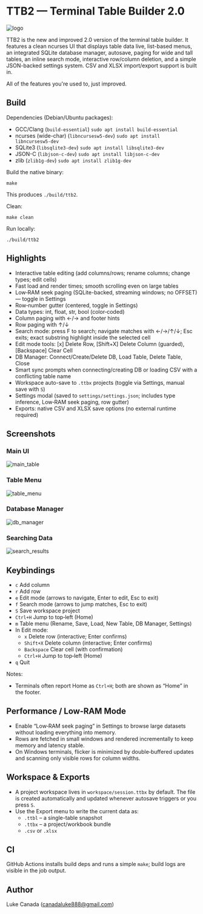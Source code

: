 # TTB2 — Terminal Table Builder 2.0

![logo](assets/ttb2_img.png)

TTB2 is the new and improved 2.0 version of the terminal table builder. It features a clean ncurses UI that displays table data live, list-based menus, an integrated SQLite database manager, autosave, paging for wide and tall tables, an inline search mode, interactive row/column deletion, and a simple JSON-backed settings system. CSV and XLSX import/export support is built in.

All of the features you're used to, just improved.

## Build

Dependencies (Debian/Ubuntu packages):
- GCC/Clang (`build-essential`) 
  `sudo apt install build-essential`
- ncurses (wide-char) (`libncursesw5-dev`) 
  `sudo apt install libncursesw5-dev`
- SQLite3 (`libsqlite3-dev`) 
  `sudo apt install libsqlite3-dev`
- JSON-C (`libjson-c-dev`) 
  `sudo apt install libjson-c-dev`
- zlib (`zlib1g-dev`)
  `sudo apt install zlib1g-dev`

Build the native binary:
```
make
```
This produces `./build/ttb2`.

Clean:
```
make clean
```

Run locally:
```
./build/ttb2
```

## Highlights
- Interactive table editing (add columns/rows; rename columns; change types; edit cells)
- Fast load and render times; smooth scrolling even on large tables
- Low‑RAM seek paging (SQLite-backed, streaming windows; no OFFSET) — toggle in Settings
- Row‑number gutter (centered, toggle in Settings)
- Data types: int, float, str, bool (color‑coded)
- Column paging with ←/→ and footer hints
- Row paging with ↑/↓
- Search mode: press F to search; navigate matches with ←/→/↑/↓; Esc exits; exact substring highlight inside the selected cell
- Edit mode tools: [x] Delete Row, [Shift+X] Delete Column (guarded), [Backspace] Clear Cell
- DB Manager: Connect/Create/Delete DB, Load Table, Delete Table, Close
- Smart sync prompts when connecting/creating DB or loading CSV with a conflicting table name
- Workspace auto-save to `.ttbx` projects (toggle via Settings, manual save with `S`)
- Settings modal (saved to `settings/settings.json`; includes type inference, Low‑RAM seek paging, row gutter)
- Exports: native CSV and XLSX save options (no external runtime required)

## Screenshots

### Main UI

![main_table](assets/main_table.png)

### Table Menu

![table_menu](assets/table_menu.png)

### Database Manager

![db_manager](assets/db_manager.png)

### Searching Data

![search_results](assets/search_results.png)

## Keybindings
- `c` Add column
- `r` Add row
- `e` Edit mode (arrows to navigate, Enter to edit, Esc to exit)
- `f` Search mode (arrows to jump matches, Esc to exit)
- `S` Save workspace project
- `Ctrl+H` Jump to top‑left (Home)
- `m` Table menu (Rename, Save, Load, New Table, DB Manager, Settings)
- In Edit mode:
  - `x` Delete row (interactive; Enter confirms)
  - `Shift+X` Delete column (interactive; Enter confirms)
  - `Backspace` Clear cell (with confirmation)
  - `Ctrl+H` Jump to top‑left (Home)
- `q` Quit

Notes:
- Terminals often report Home as `Ctrl+H`; both are shown as “Home” in the footer.

## Performance / Low‑RAM Mode
- Enable “Low‑RAM seek paging” in Settings to browse large datasets without loading everything into memory.
- Rows are fetched in small windows and rendered incrementally to keep memory and latency stable.
- On Windows terminals, flicker is minimized by double‑buffered updates and scanning only visible rows for column widths.

## Workspace & Exports
- A project workspace lives in `workspace/session.ttbx` by default. The file is created automatically and updated whenever autosave triggers or you press `S`.
- Use the Export menu to write the current data as:
  - `.ttbl` – a single-table snapshot
  - `.ttbx` – a project/workbook bundle
  - `.csv` or `.xlsx`

## CI
GitHub Actions installs build deps and runs a simple `make`; build logs are visible in the job output.

## Author
Luke Canada (<canadaluke888@gmail.com>)
